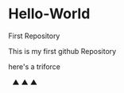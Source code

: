 # Hello-World
First Repository

This is my first github Repository 

here's a triforce 


  ▲
 ▲ ▲
 
 
 
